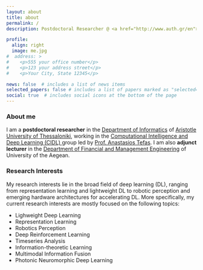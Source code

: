 ```yaml
---
layout: about
title: about
permalink: /
description: Postdoctoral Researcher @ <a href="http://www.auth.gr/en">Aristotle University of Thessaloniki, Greece</a> <br> Adjunt Lecturer @ <a href="https://www.aegean.gr">University of the Aegean, Greece</a>

profile:
  align: right
  image: me.jpg
#  address: >
#    <p>555 your office number</p>
#    <p>123 your address street</p>
#    <p>Your City, State 12345</p>

news: false  # includes a list of news items
selected_papers: false # includes a list of papers marked as "selected={true}"
social: true  # includes social icons at the bottom of the page
---
```


### About me

I am a **postdoctoral researcher** in the <a href="http://www.csd.auth.gr/en">Department of Informatics</a> of <a href="http://www.auth.gr/en">Aristotle University of Thessaloniki</a>, working in the <a href="https://cidl.csd.auth.gr/">Computational Intelligence and Deep Learning (CIDL) </a> group led by <a href="https://cidl.csd.auth.gr/anastasios-tefas/">Prof. Anastasios Tefas</a>. I am also **adjunct lecturer** in the <a href="http://www.fme.aegean.gr/">Department of Financial and Management Engineering</a> of <a ref="https://www.aegean.gr/">University of the Aegean</a>.


### Research Interests

My research interests lie in the broad field of deep learning (DL), ranging from representation learning and lightweight DL to robotic perception and emerging hardware architectures for accelerating DL. More specifically, my current research interests are mostly focused on the following topics:
- Lighweight Deep Learning
- Representation Learning
- Robotics Perception
- Deep Reinforcement Learning
- Timeseries Analysis
- Information-theoretic Learning
- Multimodal Information Fusion
- Photonic Neuromorphic Deep Learning


